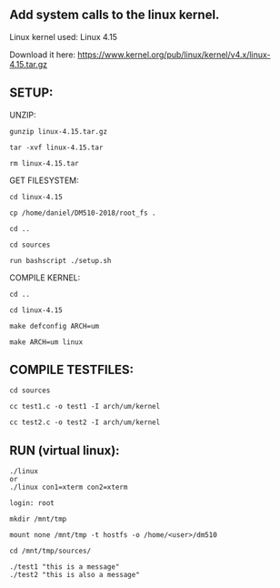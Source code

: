 Add system calls to the linux kernel.
--------------------------------------

Linux kernel used: Linux 4.15

Download it here: https://www.kernel.org/pub/linux/kernel/v4.x/linux-4.15.tar.gz

SETUP: 
---------
UNZIP:

	gunzip linux-4.15.tar.gz

	tar -xvf linux-4.15.tar

	rm linux-4.15.tar

GET FILESYSTEM:

	cd linux-4.15

	cp /home/daniel/DM510-2018/root_fs .
	
	cd ..
	
	cd sources

	run bashscript ./setup.sh
	
COMPILE KERNEL:

	cd ..
	
	cd linux-4.15

	make defconfig ARCH=um

	make ARCH=um linux
	
COMPILE TESTFILES:
-------------
	
	cd sources
	
	cc test1.c -o test1 -I arch/um/kernel

	cc test2.c -o test2 -I arch/um/kernel

RUN (virtual linux):
--------
	./linux
    or
	./linux con1=xterm con2=xterm
	
	login: root

	mkdir /mnt/tmp

	mount none /mnt/tmp -t hostfs -o /home/<user>/dm510
	
	cd /mnt/tmp/sources/
	
	./test1 "this is a message"
	./test2 "this is also a message"
	




	



